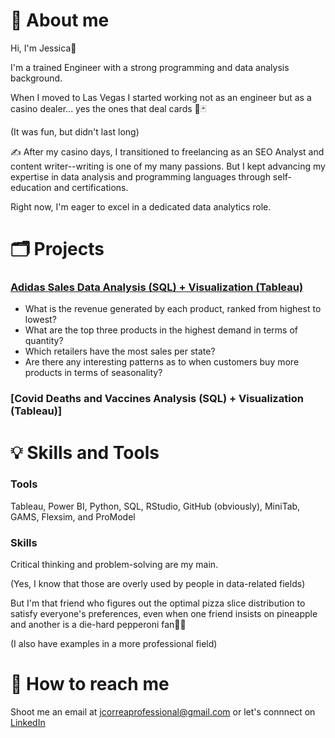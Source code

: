 # 📌 About me
Hi, I'm Jessica👋

I'm a trained Engineer with a strong programming and data analysis background.

When I moved to Las Vegas I started working not as an engineer but as a casino dealer... yes the ones that deal cards 🎲🃏

(It was fun, but didn't last long)

✍️ After my casino days, I transitioned to freelancing as an SEO Analyst and content writer--writing is one of my many passions. But I kept advancing my expertise in data analysis and programming languages through self-education and certifications.

Right now, I'm eager to excel in a dedicated data analytics role.

# 🗂️ Projects

### [Adidas Sales Data Analysis (SQL) + Visualization (Tableau)](https://github.com/jjansasoy/adidas_sales)

- What is the revenue generated by each product, ranked from highest to lowest?
- What are the top three products in the highest demand in terms of quantity?
- Which retailers have the most sales per state?
- Are there any interesting patterns as to when customers buy more products in terms of seasonality?

### [Covid Deaths and Vaccines Analysis (SQL) + Visualization (Tableau)]

# 💡 Skills and Tools

### Tools
Tableau, Power BI, Python, SQL, RStudio, GitHub (obviously), MiniTab, GAMS, Flexsim, and ProModel

### Skills

Critical thinking and problem-solving are my main.

(Yes, I know that those are overly used by people in data-related fields)

But I'm that friend who figures out the optimal pizza slice distribution to satisfy everyone's preferences, even when one friend insists on pineapple and another is a die-hard pepperoni fan🍕🧠

(I also have examples in a more professional field)

# 🤝 How to reach me

Shoot me an email at jcorreaprofessional@gmail.com or let's connnect on [LinkedIn](https://www.linkedin.com/in/jessica-jansasoy-data-analyst/) 


